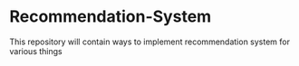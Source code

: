 # Recommendation-System
This repository  will contain ways to implement recommendation system for various things 
